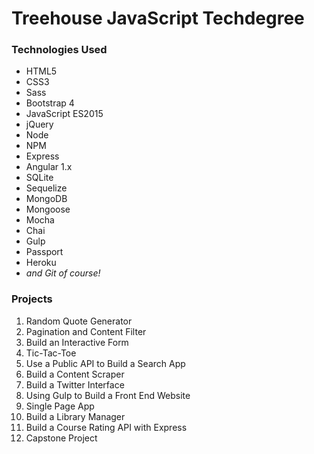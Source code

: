 # Treehouse JavaScript Techdegree

### Technologies Used
*  HTML5
*  CSS3
*  Sass
*  Bootstrap 4
*  JavaScript ES2015
*  jQuery
*  Node
*  NPM
*  Express
*  Angular 1.x
*  SQLite
*  Sequelize
*  MongoDB
*  Mongoose
*  Mocha
*  Chai
*  Gulp
*  Passport
*  Heroku
*  *and Git of course!*

### Projects

1.  Random Quote Generator
2.  Pagination and Content Filter
3.  Build an Interactive Form
4.  Tic-Tac-Toe
5.  Use a Public API to Build a Search App
6.  Build a Content Scraper
7.  Build a Twitter Interface
8.  Using Gulp to Build a Front End Website
9.  Single Page App
10.  Build a Library Manager
11.  Build a Course Rating API with Express
12.  Capstone Project
